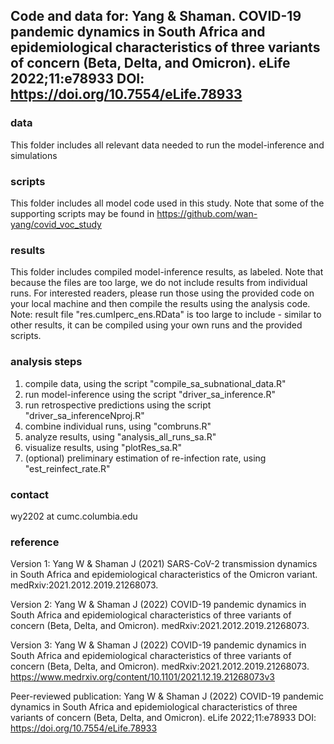 ## Code and data for: Yang & Shaman. COVID-19 pandemic dynamics in South Africa and epidemiological characteristics of three variants of concern (Beta, Delta, and Omicron). eLife 2022;11:e78933 DOI: https://doi.org/10.7554/eLife.78933


### data
This folder includes all relevant data needed to run the model-inference and simulations

### scripts
This folder includes all model code used in this study. 
Note that some of the supporting scripts may be found in https://github.com/wan-yang/covid_voc_study

### results
This folder includes compiled model-inference results, as labeled. 
Note that because the files are too large, we do not include results from individual runs. For interested readers, please run those using the provided code on your local machine and then compile the results using the analysis code. 
Note: result file "res.cumIperc_ens.RData" is too large to include - similar to other results, it can be compiled using your own runs and the provided scripts.

### analysis steps
1. compile data, using the script "compile_sa_subnational_data.R"
2. run model-inference using the script "driver_sa_inference.R"
3. run retrospective predictions using the script "driver_sa_inferenceNproj.R"
4. combine individual runs, using "combruns.R"
5. analyze results, using "analysis_all_runs_sa.R"
6. visualize results, using "plotRes_sa.R"
7. (optional) preliminary estimation of re-infection rate, using "est_reinfect_rate.R"

### contact
wy2202 at cumc.columbia.edu

### reference
Version 1: 
Yang W & Shaman J (2021) SARS-CoV-2 transmission dynamics in South Africa and epidemiological characteristics of the Omicron variant. medRxiv:2021.2012.2019.21268073.

Version 2:
Yang W & Shaman J (2022) COVID-19 pandemic dynamics in South Africa and epidemiological characteristics of three variants of concern (Beta, Delta, and Omicron). medRxiv:2021.2012.2019.21268073.

Version 3: 
Yang W & Shaman J (2022) COVID-19 pandemic dynamics in South Africa and epidemiological characteristics of three variants of concern (Beta, Delta, and Omicron). medRxiv:2021.2012.2019.21268073.
https://www.medrxiv.org/content/10.1101/2021.12.19.21268073v3

Peer-reviewed publication:
Yang W & Shaman J (2022) COVID-19 pandemic dynamics in South Africa and epidemiological characteristics of three variants of concern (Beta, Delta, and Omicron). eLife 2022;11:e78933 DOI: https://doi.org/10.7554/eLife.78933

